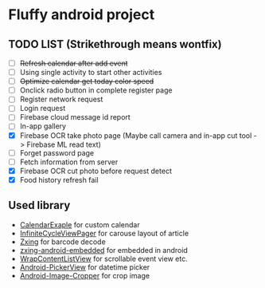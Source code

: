 # Fluffy android project


## TODO LIST (Strikethrough means wontfix)
- [ ] ~~Refresh calendar after add event~~
- [ ] Using single activity to start other activities
- [ ] ~~Optimize calendar get today color speed~~
- [ ] Onclick radio button in complete register page
- [ ] Register network request
- [ ] Login request
- [ ] Firebase cloud message id report
- [ ] In-app gallery
- [x] Firebase OCR take photo page (Maybe call camera and in-app cut tool -> Firebase ML read text)
- [ ] Forget password page
- [ ] Fetch information from server
- [x] Firebase OCR cut photo before request detect
- [x] Food history refresh fail

## Used library

* [CalendarExaple](https://github.com/codbking/CalendarExaple) for custom calendar
* [InfiniteCycleViewPager](https://github.com/Devlight/InfiniteCycleViewPager) for carouse layout of article
* [Zxing](https://github.com/zxing/zxing) for barcode decode
* [zxing-android-embedded](https://github.com/journeyapps/zxing-android-embedded) for embedded in android
* [WrapContentListView](https://github.com/mzlogin/WrapContentListView) for scrollable event view etc.
* [Android-PickerView](https://github.com/Bigkoo/Android-PickerView) for datetime picker
* [Android-Image-Cropper](https://github.com/ArthurHub/Android-Image-Cropper) for crop image